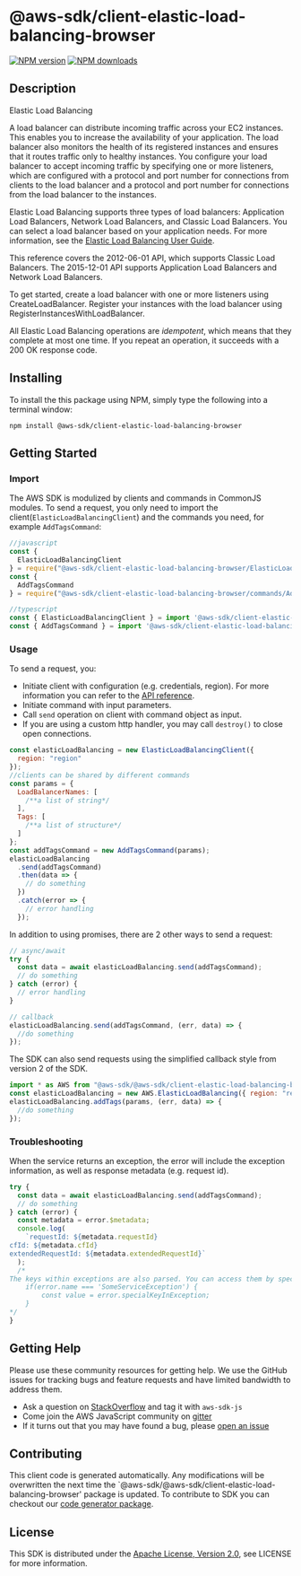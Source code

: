 # @aws-sdk/client-elastic-load-balancing-browser

[![NPM version](https://img.shields.io/npm/v/@aws-sdk/client-elastic-load-balancing-browser/preview.svg)](https://www.npmjs.com/package/@aws-sdk/client-elastic-load-balancing-browser)
[![NPM downloads](https://img.shields.io/npm/dm/@aws-sdk/client-elastic-load-balancing-browser.svg)](https://www.npmjs.com/package/@aws-sdk/client-elastic-load-balancing-browser)

## Description

<fullname>Elastic Load Balancing</fullname> <p>A load balancer can distribute incoming traffic across your EC2 instances. This enables you to increase the availability of your application. The load balancer also monitors the health of its registered instances and ensures that it routes traffic only to healthy instances. You configure your load balancer to accept incoming traffic by specifying one or more listeners, which are configured with a protocol and port number for connections from clients to the load balancer and a protocol and port number for connections from the load balancer to the instances.</p> <p>Elastic Load Balancing supports three types of load balancers: Application Load Balancers, Network Load Balancers, and Classic Load Balancers. You can select a load balancer based on your application needs. For more information, see the <a href="http://docs.aws.amazon.com/elasticloadbalancing/latest/userguide/">Elastic Load Balancing User Guide</a>.</p> <p>This reference covers the 2012-06-01 API, which supports Classic Load Balancers. The 2015-12-01 API supports Application Load Balancers and Network Load Balancers.</p> <p>To get started, create a load balancer with one or more listeners using <a>CreateLoadBalancer</a>. Register your instances with the load balancer using <a>RegisterInstancesWithLoadBalancer</a>.</p> <p>All Elastic Load Balancing operations are <i>idempotent</i>, which means that they complete at most one time. If you repeat an operation, it succeeds with a 200 OK response code.</p>

## Installing

To install the this package using NPM, simply type the following into a terminal window:

```
npm install @aws-sdk/client-elastic-load-balancing-browser
```

## Getting Started

### Import

The AWS SDK is modulized by clients and commands in CommonJS modules. To send a request, you only need to import the client(`ElasticLoadBalancingClient`) and the commands you need, for example `AddTagsCommand`:

```javascript
//javascript
const {
  ElasticLoadBalancingClient
} = require("@aws-sdk/client-elastic-load-balancing-browser/ElasticLoadBalancingClient");
const {
  AddTagsCommand
} = require("@aws-sdk/client-elastic-load-balancing-browser/commands/AddTagsCommand");
```

```javascript
//typescript
const { ElasticLoadBalancingClient } = import '@aws-sdk/client-elastic-load-balancing-browser/ElasticLoadBalancingClient';
const { AddTagsCommand } = import '@aws-sdk/client-elastic-load-balancing-browser/commands/AddTagsCommand';
```

### Usage

To send a request, you:

- Initiate client with configuration (e.g. credentials, region). For more information you can refer to the [API reference][].
- Initiate command with input parameters.
- Call `send` operation on client with command object as input.
- If you are using a custom http handler, you may call `destroy()` to close open connections.

```javascript
const elasticLoadBalancing = new ElasticLoadBalancingClient({
  region: "region"
});
//clients can be shared by different commands
const params = {
  LoadBalancerNames: [
    /**a list of string*/
  ],
  Tags: [
    /**a list of structure*/
  ]
};
const addTagsCommand = new AddTagsCommand(params);
elasticLoadBalancing
  .send(addTagsCommand)
  .then(data => {
    // do something
  })
  .catch(error => {
    // error handling
  });
```

In addition to using promises, there are 2 other ways to send a request:

```javascript
// async/await
try {
  const data = await elasticLoadBalancing.send(addTagsCommand);
  // do something
} catch (error) {
  // error handling
}
```

```javascript
// callback
elasticLoadBalancing.send(addTagsCommand, (err, data) => {
  //do something
});
```

The SDK can also send requests using the simplified callback style from version 2 of the SDK.

```javascript
import * as AWS from "@aws-sdk/@aws-sdk/client-elastic-load-balancing-browser/ElasticLoadBalancing";
const elasticLoadBalancing = new AWS.ElasticLoadBalancing({ region: "region" });
elasticLoadBalancing.addTags(params, (err, data) => {
  //do something
});
```

### Troubleshooting

When the service returns an exception, the error will include the exception information, as well as response metadata (e.g. request id).

```javascript
try {
  const data = await elasticLoadBalancing.send(addTagsCommand);
  // do something
} catch (error) {
  const metadata = error.$metadata;
  console.log(
    `requestId: ${metadata.requestId}
cfId: ${metadata.cfId}
extendedRequestId: ${metadata.extendedRequestId}`
  );
  /*
The keys within exceptions are also parsed. You can access them by specifying exception names:
    if(error.name === 'SomeServiceException') {
        const value = error.specialKeyInException;
    }
*/
}
```

## Getting Help

Please use these community resources for getting help. We use the GitHub issues for tracking bugs and feature requests and have limited bandwidth to address them.

- Ask a question on [StackOverflow](https://stackoverflow.com/questions/tagged/aws-sdk-js) and tag it with `aws-sdk-js`
- Come join the AWS JavaScript community on [gitter](https://gitter.im/aws/aws-sdk-js-v3)
- If it turns out that you may have found a bug, please [open an issue](https://github.com/aws/aws-sdk-js-v3/issues)

## Contributing

This client code is generated automatically. Any modifications will be overwritten the next time the `@aws-sdk/@aws-sdk/client-elastic-load-balancing-browser' package is updated. To contribute to SDK you can checkout our [code generator package][].

## License

This SDK is distributed under the
[Apache License, Version 2.0](http://www.apache.org/licenses/LICENSE-2.0),
see LICENSE for more information.

[code generator package]: https://github.com/aws/aws-sdk-js-v3/tree/master/packages/service-types-generator
[api reference]: https://docs.aws.amazon.com/AWSJavaScriptSDK/latest/
